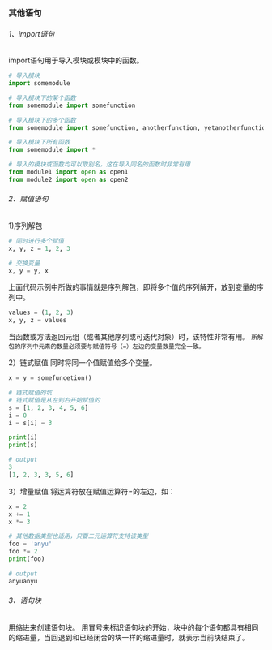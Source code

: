 ### 其他语句

###### 1、import语句
import语句用于导入模块或模块中的函数。

```python
# 导入模块
import somemodule

# 导入模块下的某个函数
from somemodule import somefunction

# 导入模块下的多个函数
from somemodule import somefunction, anotherfunction, yetanotherfunction

# 导入模块下所有函数
from somemodule import *

# 导入的模块或函数均可以取别名，这在导入同名的函数时非常有用
from module1 import open as open1
from module2 import open as open2
```

###### 2、赋值语句

1)序列解包

```python
# 同时进行多个赋值
x, y, z = 1, 2, 3

# 交换变量
x, y = y, x
```

上面代码示例中所做的事情就是序列解包，即将多个值的序列解开，放到变量的序列中。

```python
values = (1, 2, 3)
x, y, z = values
```

当函数或方法返回元组（或者其他序列或可迭代对象）时，该特性非常有用。
```所解包的序列中元素的数量必须要与赋值符号（=）左边的变量数量完全一致。```

2）链式赋值
同时将同一个值赋值给多个变量。

```python
x = y = somefuncetion()

# 链式赋值的坑
# 链式赋值是从左到右开始赋值的
s = [1, 2, 3, 4, 5, 6]
i = 0
i = s[i] = 3

print(i)
print(s)

# output
3
[1, 2, 3, 3, 5, 6]
```

3）增量赋值
将运算符放在赋值运算符=的左边，如：

```python
x = 2
x += 1
x *= 3

# 其他数据类型也适用，只要二元运算符支持该类型
foo = 'anyu'
foo *= 2
print(foo)

# output
anyuanyu
```

###### 3、语句块
用缩进来创建语句块。
用冒号来标识语句块的开始，块中的每个语句都具有相同的缩进量，当回退到和已经闭合的块一样的缩进量时，就表示当前块结束了。


